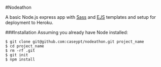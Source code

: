 #Nodeathon

A basic Node.js express app with [Sass](https://github.com/andrew/node-sass) and [EJS](https://github.com/visionmedia/ejs) templates and setup for deployment to Heroku.

###Installation
Assuming you already have Node installed:

    $ git clone git@github.com:caseypt/nodeathon.git project_name
    $ cd project_name 
    $ rm -rf .git
    $ git init
    $ npm install
